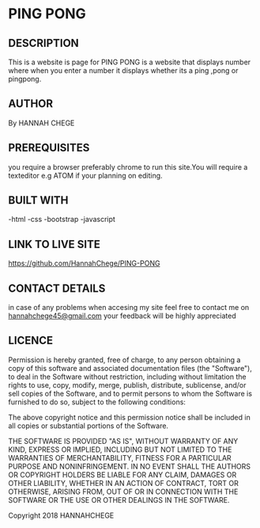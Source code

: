 # PING PONG

## DESCRIPTION

This is a website is page for PING PONG is a website that displays number where when you enter a number it displays whether its a ping ,pong or pingpong.

## AUTHOR

By HANNAH CHEGE

## PREREQUISITES

you require a browser preferably chrome to run this site.You will require a texteditor e.g ATOM if your planning on editing.

## BUILT WITH

\-html
\-css
\-bootstrap
\-javascript

## LINK TO LIVE SITE

<https://github.com/HannahChege/PING-PONG>

## CONTACT DETAILS

in case of any problems when accesing my site feel free to contact me on hannahchege45@gmail.com your feedback will be highly appreciated

## LICENCE

Permission is hereby granted, free of charge, to any person obtaining a copy of this software and associated documentation files (the "Software"), to deal in the Software without restriction, including without limitation the rights to use, copy, modify, merge, publish, distribute, sublicense, and/or sell copies of the Software, and to permit persons to whom the Software is furnished to do so, subject to the following conditions:

The above copyright notice and this permission notice shall be included in all copies or substantial portions of the Software.

THE SOFTWARE IS PROVIDED "AS IS", WITHOUT WARRANTY OF ANY KIND, EXPRESS OR IMPLIED, INCLUDING BUT NOT LIMITED TO THE WARRANTIES OF MERCHANTABILITY, FITNESS FOR A PARTICULAR PURPOSE AND NONINFRINGEMENT. IN NO EVENT SHALL THE AUTHORS OR COPYRIGHT HOLDERS BE LIABLE FOR ANY CLAIM, DAMAGES OR OTHER LIABILITY, WHETHER IN AN ACTION OF CONTRACT, TORT OR OTHERWISE, ARISING FROM, OUT OF OR IN CONNECTION WITH THE SOFTWARE OR THE USE OR OTHER DEALINGS IN THE SOFTWARE.

Copyright 2018 HANNAHCHEGE
